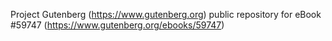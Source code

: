 Project Gutenberg (https://www.gutenberg.org) public repository for
eBook #59747 (https://www.gutenberg.org/ebooks/59747)
